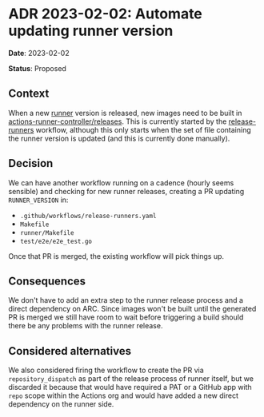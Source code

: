 # ADR 2023-02-02: Automate updating runner version

**Date**: 2023-02-02

**Status**: Proposed

## Context

When a new [runner](https://github.com/actions/runner) version is released, new
images need to be built in
[actions-runner-controller/releases](https://github.com/actions-runner-controller/releases).
This is currently started by the
[release-runners](https://github.com/actions/actions-runner-controller/blob/master/.github/workflows/release-runners.yaml)
workflow, although this only starts when the set of file containing the runner
version is updated (and this is currently done manually).

## Decision

We can have another workflow running on a cadence (hourly seems sensible) and checking for new runner
releases, creating a PR updating `RUNNER_VERSION` in:

- `.github/workflows/release-runners.yaml`
- `Makefile`
- `runner/Makefile`
- `test/e2e/e2e_test.go`

Once that PR is merged, the existing workflow will pick things up.

## Consequences

We don't have to add an extra step to the runner release process and a direct
dependency on ARC. Since images won't be built until the generated PR is merged
we still have room to wait before triggering a build should there be any
problems with the runner release.

## Considered alternatives

We also considered firing the workflow to create the PR via
`repository_dispatch` as part of the release process of runner itself, but we
discarded it because that would have required a PAT or a GitHub app with `repo`
scope within the Actions org and would have added a new direct dependency on the
runner side.
